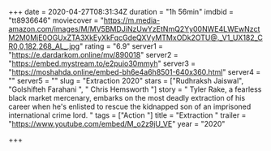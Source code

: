 +++
date = 2020-04-27T08:31:34Z
duration = "1h 56min"
imdbid = "tt8936646"
moviecover = "https://m.media-amazon.com/images/M/MV5BMDJiNzUwYzEtNmQ2Yy00NWE4LWEwNzctM2M0MjE0OGUxZTA3XkEyXkFqcGdeQXVyMTMxODk2OTU@._V1_UX182_CR0,0,182,268_AL_.jpg"
rating = "6.9"
server1 = "https://e.dardarkom.online/mv/890018"
server2 = "https://embed.mystream.to/e2puio30mmyh"
server3 = "https://moshahda.online/embed-bh6e4a6h8501-640x360.html"
server4 = ""
server5 = ""
slug = "Extraction 2020"
stars = ["Rudhraksh Jaiswal", "Golshifteh Farahani  ", " Chris Hemsworth "]
story = " Tyler Rake, a fearless black market mercenary, embarks on the most deadly extraction of his career when he's enlisted to rescue the kidnapped son of an imprisoned international crime lord. "
tags = ["Action "]
title = "Extraction "
trailer = "https://www.youtube.com/embed/M_o2z9jU_VE"
year = "2020"

+++
